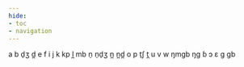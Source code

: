 ```yaml
---
hide:
- toc
- navigation
---
```

a
b
d̠ʒ
d̪
e
f
i
j
k
kp
l̪
mb
n̠
n̠d̠ʒ
n̪
n̪d̪
o
p
t̠ʃ
t̪
u
v
w
ŋmɡb
ŋɡ
ɓ
ɔ
ɛ
ɡ
ɡb
